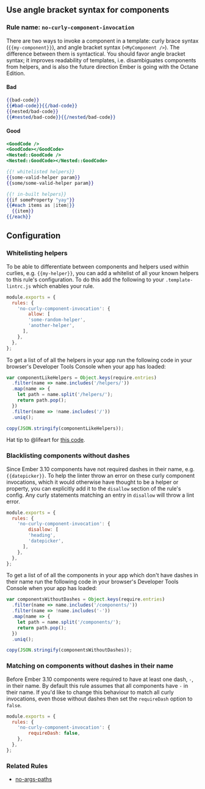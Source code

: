 ## Use angle bracket syntax for components

### Rule name: `no-curly-component-invocation`

There are two ways to invoke a component in a template: curly brace syntax (`{{my-component}}`), and angle bracket syntax (`<MyComponent />`). The difference between them is syntactical. You should favor angle bracket syntax; it improves readability of templates, i.e. disambiguates components from helpers, and is also the future direction Ember is going with the Octane Edition.

#### Bad

```hbs
{{bad-code}}
{{#bad-code}}{{/bad-code}}
{{nested/bad-code}}
{{#nested/bad-code}}{{/nested/bad-code}}
```

#### Good

```hbs
<GoodCode />
<GoodCode></GoodCode>
<Nested::GoodCode />
<Nested::GoodCode></Nested::GoodCode>

{{! whitelisted helpers}}
{{some-valid-helper param}}
{{some/some-valid-helper param}}

{{! in-built helpers}}
{{if someProperty "yay"}}
{{#each items as |item|}}
  {{item}}
{{/each}}
```

## Configuration
### Whitelisting helpers
To be able to differentiate between components and helpers used within curlies, e.g. `{{my-helper}}`, you can add a whitelist of all your known helpers to this rule's configuration. To do this add the following to your `.template-lintrc.js` which enables your rule.

```js
module.exports = {
  rules: {
    'no-curly-component-invocation': {
        allow: [
        'some-random-helper',
        'another-helper',
      ],
    },
  },
};
```

To get a list of of all the helpers in your app run the following code in your browser's Developer Tools Console when your app has loaded:

``` js
var componentLikeHelpers = Object.keys(require.entries)
  .filter(name => name.includes('/helpers/'))
  .map(name => {
    let path = name.split('/helpers/');
    return path.pop();
  })
  .filter(name => !name.includes('/'))
  .uniq();

copy(JSON.stringify(componentLikeHelpers));
```

Hat tip to @lifeart for [this code](https://github.com/lifeart/ember-ast-hot-load#how-to-use-this-addon).

### Blacklisting components without dashes
Since Ember 3.10 components have not required dashes in their name, e.g. `{{datepicker}}`. To help the linter throw an error on these curly component invocations, which it would otherwise have thought to be a helper or property, you can explicitly add it to the `disallow` section of the rule's config. Any curly statements matching an entry in `disallow` will throw a lint error.

```js
module.exports = {
  rules: {
    'no-curly-component-invocation': {
        disallow: [
        'heading',
        'datepicker',
      ],
    },
  },
};
```

To get a list of of all the components in your app which don't have dashes in their name run the following code in your browser's Developer Tools Console when your app has loaded:

``` js
var componentsWithoutDashes = Object.keys(require.entries)
  .filter(name => name.includes('/components/'))
  .filter(name => !name.includes('-'))
  .map(name => {
    let path = name.split('/components/');
    return path.pop();
  })
  .uniq();

copy(JSON.stringify(componentsWithoutDashes));
```

### Matching on components without dashes in their name
Before Ember 3.10 components were required to have at least one dash, `-`, in their name. By default this rule assumes that all components have `-` in their name. If you'd like to change this behaviour to match all curly invocations, even those without dashes then set the `requireDash` option to `false`.

```js
module.exports = {
  rules: {
    'no-curly-component-invocation': {
        requireDash: false,
    },
  },
};
```

### Related Rules

* [no-args-paths](no-args-paths.md)
